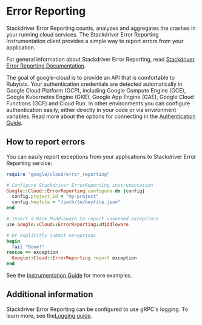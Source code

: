 # Error Reporting

Stackdriver Error Reporting counts, analyzes and aggregates the crashes in your
running cloud services. The Stackdriver Error Reporting Instrumentation client
provides a simple way to report errors from your application.

For general information about Stackdriver Error Reporting, read [Stackdriver
Error Reporting Documentation](https://cloud.google.com/error-reporting/docs/).

The goal of google-cloud is to provide an API that is comfortable to Rubyists.
Your authentication credentials are detected automatically in Google Cloud
Platform (GCP), including Google Compute Engine (GCE), Google Kubernetes Engine
(GKE), Google App Engine (GAE), Google Cloud Functions (GCF) and Cloud Run. In
other environments you can configure authentication easily, either directly in
your code or via environment variables. Read more about the options for
connecting in the [Authentication Guide](AUTHENTICATION.md).

## How to report errors

You can easily report exceptions from your applications to Stackdriver Error
Reporting service:

```ruby
require "google/cloud/error_reporting"

# Configure Stackdriver ErrorReporting instrumentation
Google::Cloud::ErrorReporting.configure do |config|
  config.project_id = "my-project"
  config.keyfile = "/path/to/keyfile.json"
end

# Insert a Rack Middleware to report unhanded exceptions
use Google::Cloud::ErrorReporting::Middleware

# Or explicitly submit exceptions
begin
  fail "Boom!"
rescue => exception
  Google::Cloud::ErrorReporting.report exception
end
```

See the [Instrumentation Guide](INSTRUMENTATION.md) for more examples.

## Additional information

Stackdriver Error Reporting can be configured to use gRPC's logging. To learn more, see the[Logging guide](file:LOGGING.md).
